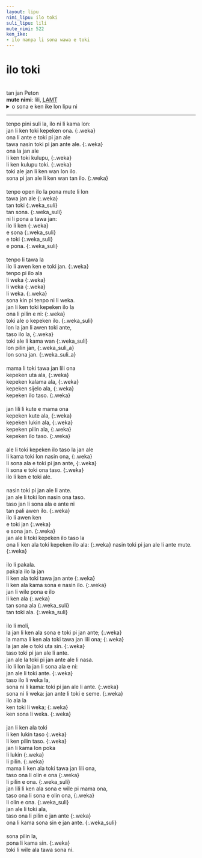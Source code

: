 ```yaml
---
layout: lipu
nimi_lipu: ilo toki
suli_lipu: lili
mute_nimi: 522
ken_ike:
- ilo nanpa li sona wawa e toki
---
```


<style>
.weka {
  text-indent: 2em;
}
.weka_suli{
  text-indent: 4em;
}
.weka_suli_a{
  text-indent: 6em;
}
p{
  margin-bottom:1px;
  margin-top:1px;
}
</style>


# ilo toki
<br>
tan jan Peton  

<br>

**mute nimi**: lili, <abbr title="522">LAMT</abbr> 

<details>
  <summary>o sona e ken ike lon lipu ni</summary>
  <ul>
    <li>ilo nanpa li sona wawa e toki</li>
  </ul>
</details>

***
tenpo pini suli la, ilo ni li kama lon:

  jan li ken toki kepeken ona.
  {:.weka}
  
ona li ante e toki pi jan ale

  tawa nasin toki pi jan ante ale.
  {:.weka}
  
ona la jan ale

  li ken toki kulupu,
  {:.weka}

  
  li ken kulupu toki.
  {:.weka}

  
toki ale jan li ken wan lon ilo.

  sona pi jan ale li ken wan tan ilo.
  {:.weka}

<br>

tenpo open ilo la pona mute li lon

  tawa jan ale
  {:.weka}
  
  tan toki
  {:.weka_suli}
    
  tan sona.
  {:.weka_suli}
    
ni li pona a tawa jan:

  ilo li ken
  {:.weka}

  e sona
  {:.weka_suli}
    
  e toki
  {:.weka_suli}

  e pona.
  {:.weka_suli}

<br>

tenpo li tawa la

  ilo li awen ken e toki jan.
  {:.weka}
  
tenpo pi ilo ala

  li weka
  {:.weka}
  
  li weka
  {:.weka}
  
  li weka.
  {:.weka}
  
sona kin pi tenpo ni li weka.

jan li ken toki kepeken ilo la

  ona li pilin e ni:
  {:.weka}
  
  toki ale o kepeken ilo.
  {:.weka_suli}
    
lon la jan li awen toki ante,

  taso ilo la,
  {:.weka}
  
  toki ale li kama wan
  {:.weka_suli}
    
  lon pilin jan,
  {:.weka_suli_a}
      
  lon sona jan.
  {:.weka_suli_a}

<br>

mama li toki tawa jan lili ona

  kepeken uta ala,
  {:.weka}
  
  kepeken kalama ala,
  {:.weka}
  
  kepeken sijelo ala,
  {:.weka}
  
  kepeken ilo taso.
  {:.weka}

<br>

jan lili li kute e mama ona

  kepeken kute ala,
  {:.weka}
  
  kepeken lukin ala,
  {:.weka}
  
  kepeken pilin ala,
  {:.weka}
  
  kepeken ilo taso.
  {:.weka}

<br>

ale li toki kepeken ilo taso la jan ale

  li kama toki lon nasin ona,
  {:.weka}
  
  li sona ala e toki pi jan ante,
  {:.weka}
  
  li sona e toki ona taso.
  {:.weka}
  
ilo li ken e toki ale.

<br>

nasin toki pi jan ale li ante.

jan ale li toki lon nasin ona taso.

taso jan li sona ala e ante ni

  tan pali awen ilo.
  {:.weka}
  
ilo li awen ken

  e toki jan
  {:.weka}
  
  e sona jan.
  {:.weka}
  
jan ale li toki kepeken ilo taso la

  ona li ken ala toki kepeken ilo ala:
  {:.weka}
  nasin toki pi jan ale li ante mute.
  {:.weka}

<br>

ilo li pakala.

pakala ilo la jan

  li ken ala toki tawa jan ante
  {:.weka}
  
  li ken ala kama sona e nasin ilo.
  {:.weka}
  
jan li wile pona e ilo

  li ken ala
  {:.weka}
  
  tan sona ala
  {:.weka_suli}
  
  tan toki ala.
  {:.weka_suli}

<br>

ilo li moli,

  la jan li ken ala sona e toki pi jan ante;
  {:.weka}
  
  la mama li ken ala toki tawa jan lili ona;
  {:.weka}
  
  la jan ale o toki uta sin.
  {:.weka}
  
taso toki pi jan ale li ante.

jan ale la toki pi jan ante ale li nasa.

ilo li lon la jan li sona ala e ni:

  jan ale li toki ante.
  {:.weka}
  
taso ilo li weka la,

  sona ni li kama: toki pi jan ale li ante.
  {:.weka}
  
  sona ni li weka: jan ante li toki e seme.
  {:.weka}
  
ilo ala la

  ken toki li weka;
  {:.weka}
  
  ken sona li weka.
  {:.weka}

<br>

jan li ken ala toki

  li ken lukin taso
  {:.weka}
  
  li ken pilin taso.
  {:.weka}
  
jan li kama lon poka

  li lukin
  {:.weka}
  
  li pilin.
  {:.weka}
  
mama li ken ala toki tawa jan lili ona,

  taso ona li olin e ona
  {:.weka}
  
  li pilin e ona.
  {:.weka_suli}
  
jan lili li ken ala sona e wile pi mama ona,

  taso ona li sona e olin ona,
  {:.weka}
  
  li olin e ona. 
  {:.weka_suli}
  
jan ale li toki ala,

  taso ona li pilin e jan ante 
  {:.weka}
  
  ona li kama sona sin e jan ante.
  {:.weka_suli}

<br>

sona pilin la,

  pona li kama sin.
  {:.weka}
  
toki li wile ala tawa sona ni.